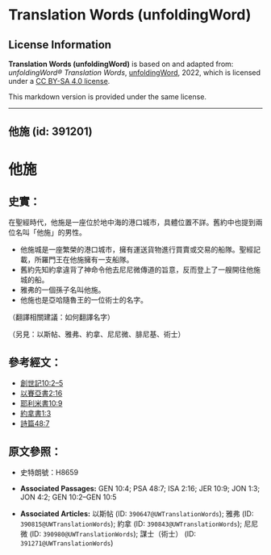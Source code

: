 # Translation Words (unfoldingWord)

## License Information

**Translation Words (unfoldingWord)** is based on and adapted from: _unfoldingWord® Translation Words_, [unfoldingWord](https://unfoldingword.org/utw), 2022, which is licensed under a [CC BY-SA 4.0 license](https://creativecommons.org/licenses/by-sa/4.0/legalcode.en).

This markdown version is provided under the same license.



--------------------------------

## 他施 (id: 391201)

他施
==

史實：
---

在聖經時代，他施是一座位於地中海的港口城市，具體位置不詳。舊約中也提到兩位名叫「他施」的男性。

* 他施城是一座繁榮的港口城市，擁有運送貨物進行買賣或交易的船隊。聖經記載，所羅門王在他施擁有一支船隊。
* 舊約先知約拿違背了神命令他去尼尼微傳道的旨意，反而登上了一艘開往他施城的船。
* 雅弗的一個孫子名叫他施。
* 他施也是亞哈隨魯王的一位術士的名字。

（翻譯相關建議：如何翻譯名字）

（另見：以斯帖、雅弗、約拿、尼尼微、腓尼基、術士）

參考經文：
-----

* [創世記10:2–5](https://ref.ly/Gen10:2-Gen10:5)
* [以賽亞書2:16](https://ref.ly/Isa2:16)
* [耶利米書10:9](https://ref.ly/Jer10:9)
* [約拿書1:3](https://ref.ly/Jonah1:3)
* [詩篇48:7](https://ref.ly/Ps48:7)

原文參照：
-----

* 史特朗號：H8659

* **Associated Passages:** GEN 10:4; PSA 48:7; ISA 2:16; JER 10:9; JON 1:3; JON 4:2; GEN 10:2–GEN 10:5
* **Associated Articles:** 以斯帖 (ID: `390647@UWTranslationWords`); 雅弗 (ID: `390815@UWTranslationWords`); 約拿 (ID: `390843@UWTranslationWords`); 尼尼微 (ID: `390980@UWTranslationWords`); 謀士（術士） (ID: `391271@UWTranslationWords`)

